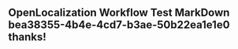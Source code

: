 <properties
ms.topic="hero-topic"
ms.test1="hero-topic"
ms.test2="test"/>

## OpenLocalization Workflow Test MarkDown bea38355-4b4e-4cd7-b3ae-50b22ea1e1e0 thanks!
